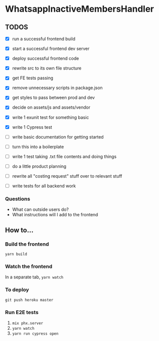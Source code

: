# WhatsappInactiveMembersHandler

## TODOS

* [x] run a successful frontend build
* [x] start a successful frontend dev server
* [x] deploy successful frontend code
* [x] rewrite src to its own file structure
* [x] get FE tests passing
* [x] remove unnecessary scripts in package.json
* [x] get styles to pass between prod and dev
* [x] decide on assets/js and assets/vendor
* [x] write 1 exunit test for something basic
* [x] write 1 Cypress test

* [ ] write basic documentation for getting started
* [ ] turn this into a boilerplate

* [ ] write 1 test taking .txt file contents and doing things
* [ ] do a little product planning
* [ ] rewrite all "costing request" stuff over to relevant stuff
* [ ] write tests for all backend work

### Questions

* What can outside users do?
* What instructions will I add to the frontend

## How to...

### Build the frontend

`yarn build`

### Watch the frontend

In a separate tab, `yarn watch`

### To deploy

`git push heroku master`

### Run E2E tests

1. `mix phx.server`
2. `yarn watch`
3. `yarn run cypress open`
